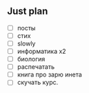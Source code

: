 ## Just plan
- [ ] посты
- [ ] стих
- [ ] slowly
- [ ] информатика х2
- [ ] биология
- [ ] распечатать
- [ ] книга про зарю инета
- [ ] скучать курс.
